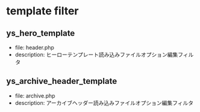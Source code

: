 # template filter

## ys_hero_template

- file: header.php
- description: ヒーローテンプレート読み込みファイルオプション編集フィルタ

## ys_archive_header_template

- file: archive.php
- description: アーカイブヘッダー読み込みファイルオプション編集フィルタ

